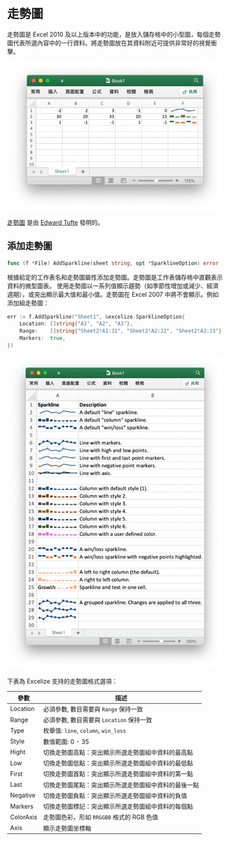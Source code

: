 # 走勢圖

走勢圖是 Excel 2010 及以上版本中的功能，是放入儲存格中的小型圖，每個走勢圖代表所選內容中的一行資料。將走勢圖放在其資料附近可提供非常好的視覺衝擊。

<p align="center"><img width="612" src="./images/sparkline_01.png" alt="使用 Go 語言通過 Excelize 創建走勢圖"></p>

[走勢圖](https://en.wikipedia.org/wiki/Sparklines) 是由 [Edward Tufte](https://en.wikipedia.org/wiki/Edward_Tufte) 發明的。

## 添加走勢圖

```go
func (f *File) AddSparkline(sheet string, opt *SparklineOption) error
```

根據給定的工作表名和走勢圖屬性添加走勢圖。走勢圖是工作表儲存格中直觀表示資料的微型圖表。 使用走勢圖以一系列值顯示趨勢（如季節性增加或減少、經濟週期），或突出顯示最大值和最小值。走勢圖在 Excel 2007 中將不會顯示。例如添加組走勢圖：

```go
err := f.AddSparkline("Sheet1", &excelize.SparklineOption{
    Location: []string{"A1", "A2", "A3"},
    Range:    []string{"Sheet2!A1:J1", "Sheet2!A2:J2", "Sheet2!A3:J3"},
    Markers:  true,
})
```

<p align="center"><img width="653" src="./images/sparkline_02.png" alt="使用 Go 語言通過 Excelize 創建走勢圖"></p>

下表為 Excelize 支持的走勢圖格式選項：

參數 | 描述
---|---
Location  | 必須參數, 數目需要與 `Range` 保持一致
Range     | 必須參數, 數目需要與 `Location` 保持一致
Type      | 枚舉值: `line`, `column`, `win_loss`
Style     | 數值範圍: 0 - 35
Hight     | 切換走勢圖高點：突出顯示所選走勢圖組中資料的最高點
Low       | 切換走勢圖低點：突出顯示所選走勢圖組中資料的最低點
First     | 切換走勢圖首點：突出顯示所選走勢圖組中資料的第一點
Last      | 切換走勢圖尾點：突出顯示所選走勢圖組中資料的最後一點
Negative  | 切換走勢圖負點：突出顯示所選走勢圖組中資料的負值
Markers   | 切換走勢圖標記：突出顯示所選走勢圖組中資料的每個點
ColorAxis | 走勢圖色彩，形如 `RRGGBB` 格式的 RGB 色值
Axis      | 顯示走勢圖坐標軸

